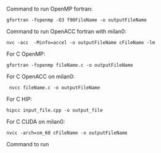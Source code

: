 Command to run OpenMP fortran: 
```shell
gfortran -fopenmp -O3 f90FileName -o outputFileName
```

Command to run OpenACC fortran with milan0: 
```shell
nvc -acc  -Minfo=accel -o outputFileName cFileName -lm
```

For C OpenMP: 
```shell
gfortran -fopenmp fileName.c -o outputFileName
```

For C OpenACC on milan0:
```shell
 nvcc fileName.c -o outputFileName
```

For C HIP: 
```shell
hipcc input_file.cpp -o output_file
```

For C CUDA on milan0:
```shell
nvcc -arch=sm_60 cFileName -o outputFileName
```

Command to run 
